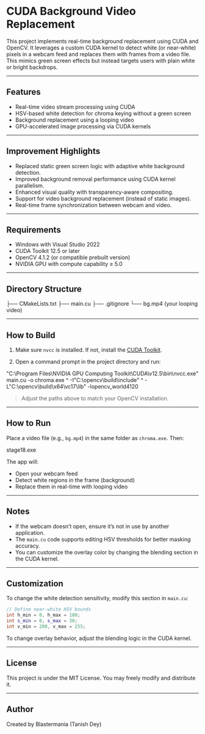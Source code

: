 # CUDA Background Video Replacement

This project implements real-time background replacement using CUDA and OpenCV. It leverages a custom CUDA kernel to detect white (or near-white) pixels in a webcam feed and replaces them with frames from a video file. This mimics green screen effects but instead targets users with plain white or bright backdrops.

---

## Features

- Real-time video stream processing using CUDA
- HSV-based white detection for chroma keying without a green screen
- Background replacement using a looping video
- GPU-accelerated image processing via CUDA kernels

---

## Improvement Highlights
-  Replaced static green screen logic with adaptive white background detection.
-  Improved background removal performance using CUDA kernel parallelism.
-  Enhanced visual quality with transparency-aware compositing.
-  Support for video background replacement (instead of static images).
-  Real-time frame synchronization between webcam and video.

---

## Requirements

- Windows with Visual Studio 2022
- CUDA Toolkit 12.5 or later
- OpenCV 4.1.2 (or compatible prebuilt version)
- NVIDIA GPU with compute capability ≥ 5.0

---

## Directory Structure


├── CMakeLists.txt
├── main.cu
├── .gitignore
└── bg.mp4 (your looping video)

---

## How to Build

1. Make sure `nvcc` is installed. If not, install the [CUDA Toolkit](https://developer.nvidia.com/cuda-downloads).

2. Open a command prompt in the project directory and run:

"C:\Program Files\NVIDIA GPU Computing Toolkit\CUDA\v12.5\bin\nvcc.exe" main.cu -o chroma.exe ^
-I"C:\opencv\build\include" ^
-L"C:\opencv\build\x64\vc17\lib" -lopencv_world4120

> Adjust the paths above to match your OpenCV installation.

---

## How to Run

Place a video file (e.g., `bg.mp4`) in the same folder as `chroma.exe`. Then:

stage18.exe

The app will:

- Open your webcam feed
- Detect white regions in the frame (background)
- Replace them in real-time with looping video

---

## Notes

- If the webcam doesn’t open, ensure it’s not in use by another application.
- The `main.cu` code supports editing HSV thresholds for better masking accuracy.
- You can customize the overlay color by changing the blending section in the CUDA kernel.

---

## Customization

To change the white detection sensitivity, modify this section in `main.cu`:

```cpp
// Define near-white HSV bounds
int h_min = 0, h_max = 180;
int s_min = 0, s_max = 30;
int v_min = 200, v_max = 255;
```

To change overlay behavior, adjust the blending logic in the CUDA kernel.

---

## License

This project is under the MIT License. You may freely modify and distribute it.

---

## Author

Created by Blastermania (Tanish Dey)
